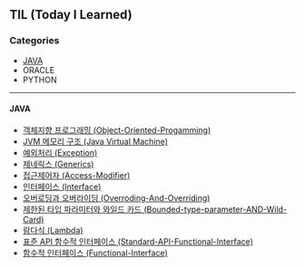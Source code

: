 ## TIL (Today I Learned)
### Categories

- [JAVA](#JAVA)
- ORACLE
- PYTHON

-------------------

#### JAVA

- [객체지향 프로그래밍 (Object-Oriented-Progamming)](/JAVA/01.Object-Oriented-Progamming.md)
- [JVM 메모리 구조 (Java Virtual Machine)](/JAVA/02.JVM.md)
- [예외처리 (Exception)](/JAVA/03.Exception.md)
- [제네릭스 (Generics)](/JAVA/04.Generics.md)
- [접근제어자 (Access-Modifier)](/JAVA/05.Access-modifier.md)
- [인터페이스 (Interface)](/JAVA/06.Interface.md)
- [오버로딩과 오버라이딩 (Overroding-And-Overriding)](/JAVA/07.OverrodingVSOverriding.md)
- [제한된 타입 파라미터와 와일드 카드 (Bounded-type-parameter-AND-Wild-Card)](/JAVA/08.Bounded-type-parameter-AND-Wild-Card.md)
- [람다식 (Lambda)](/JAVA/09.Lambda.md)
- [표준 API 함수적 인터페이스 (Standard-API-Functional-Interface)](/JAVA/10.Standard-API-Functional-Interface.md)
- [함수적 인터페이스 (Functional-Interface)](/JAVA/11.Functional-Interface.md)

